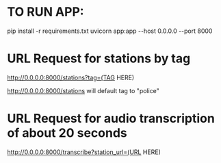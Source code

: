 # TO RUN APP:
pip install -r requirements.txt
uvicorn app:app --host 0.0.0.0 --port 8000

# URL Request for stations by tag
http://0.0.0.0:8000/stations?tag=(TAG HERE)

http://0.0.0.0:8000/stations will default tag to "police"

# URL Request for audio transcription of about 20 seconds
http://0.0.0.0:8000/transcribe?station_url=(URL HERE)